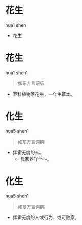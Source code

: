 # 花生
hua1 shen
- 花生

# 花生
hua1 shen1
> 如东方言词典
- 豆科植物落花生，一年生草本。

# 化生
hua5 shen1
> 如东方言词典
- 挥霍无度的人。
  - 我家养吖个～。

# 化生
hua5 shen1
> 如皋方言词典
- 挥霍无度的人或行为，或可败家。
